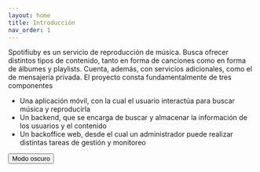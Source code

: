 ```yaml
---
layout: home
title: Introducción
nav_order: 1
---
```



Spotifiuby es un servicio de reproducción de música.
Busca ofrecer distintos tipos de contenido, tanto en forma de canciones como en forma de
álbumes y playlists. Cuenta, además, con servicios adicionales, como el de mensajería privada.
El proyecto consta fundamentalmente de tres componentes
- Una aplicación móvil, con la cual el usuario interactúa para buscar música y reproducirla
- Un backend, que se encarga de buscar y almacenar la información de los usuarios y el contenido
- Un backoffice web, desde el cual un administrador puede realizar distintas tareas de gestión y monitoreo

<button class="btn js-toggle-dark-mode">Modo oscuro</button>

<script>
const toggleDarkMode = document.querySelector('.js-toggle-dark-mode');

jtd.addEvent(toggleDarkMode, 'click', function(){
  if (jtd.getTheme() === 'dark') {
    jtd.setTheme('light');
    toggleDarkMode.textContent = 'Modo oscuro';
  } else {
    jtd.setTheme('dark');
    toggleDarkMode.textContent = 'Modo claro';
  }
});
</script>